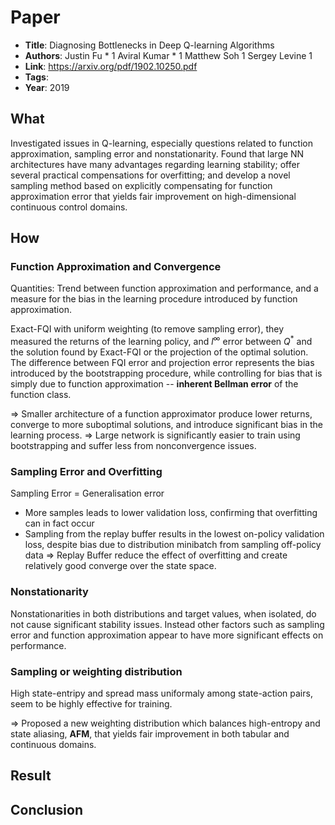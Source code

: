 # Paper

- **Title**: Diagnosing Bottlenecks in Deep Q-learning Algorithms
- **Authors**: Justin Fu * 1 Aviral Kumar * 1 Matthew Soh 1 Sergey Levine 1
- **Link**: https://arxiv.org/pdf/1902.10250.pdf
- **Tags**:
- **Year**: 2019

## What

Investigated issues in Q-learning, especially questions related to function approximation, sampling error and nonstationarity. Found that large NN architectures have many advantages regarding learning stability; offer several practical compensations for overfitting; and develop a novel sampling method based on explicitly compensating for function approximation error that yields fair improvement on high-dimensional continuous control domains.


## How

### Function Approximation and Convergence

Quantities: Trend between function approximation and performance, and a measure for the bias in the learning procedure introduced by function approximation.

Exact-FQI with uniform weighting (to remove sampling error), they measured the returns of the learning policy, and $l^{\infty}$ error between $Q^{*}$ and the solution found by Exact-FQI or the projection of the optimal solution. The difference between FQI error and projection error represents the bias introduced by the bootstrapping procedure, while controlling for bias that is simply due to function approximation -- **inherent Bellman error** of the function class.

=> Smaller architecture of a function approximator produce lower returns, converge to more suboptimal solutions, and introduce significant bias in the learning process.
=> Large network is significantly easier to train using bootstrapping and suffer less from nonconvergence issues.

### Sampling Error and Overfitting

Sampling Error = Generalisation error

- More samples leads to lower validation loss, confirming that overfitting can in fact occur
- Sampling from the replay buffer results in the lowest on-policy validation loss, despite bias due to distribution minibatch from sampling off-policy data => Replay Buffer reduce the effect of overfitting and create relatively good converge over the state space.


### Nonstationarity

Nonstationarities in both distributions and target values, when isolated, do not cause significant stability issues. Instead other factors such as sampling error and function approximation appear to have more significant effects on performance.


### Sampling or weighting distribution

High state-entripy and spread mass uniformaly among state-action pairs, seem to be highly effective for training. 

=> Proposed a new weighting distribution which balances high-entropy and state aliasing, **AFM**, that yields fair improvement in both tabular and continuous domains.

## Result

## Conclusion
